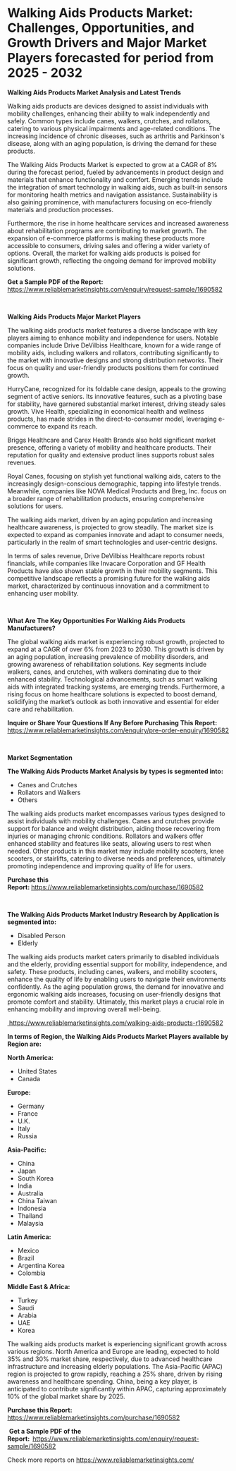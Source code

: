 <p><h1>Walking Aids Products Market: Challenges, Opportunities, and Growth Drivers and Major Market Players forecasted for period from 2025 - 2032</h1></p><p><strong>Walking Aids Products Market Analysis and Latest Trends</strong></p>
<p><p>Walking aids products are devices designed to assist individuals with mobility challenges, enhancing their ability to walk independently and safely. Common types include canes, walkers, crutches, and rollators, catering to various physical impairments and age-related conditions. The increasing incidence of chronic diseases, such as arthritis and Parkinson's disease, along with an aging population, is driving the demand for these products.</p><p>The Walking Aids Products Market is expected to grow at a CAGR of 8% during the forecast period, fueled by advancements in product design and materials that enhance functionality and comfort. Emerging trends include the integration of smart technology in walking aids, such as built-in sensors for monitoring health metrics and navigation assistance. Sustainability is also gaining prominence, with manufacturers focusing on eco-friendly materials and production processes. </p><p>Furthermore, the rise in home healthcare services and increased awareness about rehabilitation programs are contributing to market growth. The expansion of e-commerce platforms is making these products more accessible to consumers, driving sales and offering a wider variety of options. Overall, the market for walking aids products is poised for significant growth, reflecting the ongoing demand for improved mobility solutions.</p></p>
<p><strong>Get a Sample PDF of the Report:&nbsp;</strong> <a href="https://www.reliablemarketinsights.com/enquiry/request-sample/1690582?utm_campaign=2137&utm_medium=2&utm_source=Github&utm_content=ia&utm_term=07022025&utm_id=walking-aids-products">https://www.reliablemarketinsights.com/enquiry/request-sample/1690582</a></p>
<p>&nbsp;</p>
<p><strong>Walking Aids Products Major Market Players</strong></p>
<p><p>The walking aids products market features a diverse landscape with key players aiming to enhance mobility and independence for users. Notable companies include Drive DeVilbiss Healthcare, known for a wide range of mobility aids, including walkers and rollators, contributing significantly to the market with innovative designs and strong distribution networks. Their focus on quality and user-friendly products positions them for continued growth.</p><p>HurryCane, recognized for its foldable cane design, appeals to the growing segment of active seniors. Its innovative features, such as a pivoting base for stability, have garnered substantial market interest, driving steady sales growth. Vive Health, specializing in economical health and wellness products, has made strides in the direct-to-consumer model, leveraging e-commerce to expand its reach.</p><p>Briggs Healthcare and Carex Health Brands also hold significant market presence, offering a variety of mobility and healthcare products. Their reputation for quality and extensive product lines supports robust sales revenues.</p><p>Royal Canes, focusing on stylish yet functional walking aids, caters to the increasingly design-conscious demographic, tapping into lifestyle trends. Meanwhile, companies like NOVA Medical Products and Breg, Inc. focus on a broader range of rehabilitation products, ensuring comprehensive solutions for users.</p><p>The walking aids market, driven by an aging population and increasing healthcare awareness, is projected to grow steadily. The market size is expected to expand as companies innovate and adapt to consumer needs, particularly in the realm of smart technologies and user-centric designs.</p><p>In terms of sales revenue, Drive DeVilbiss Healthcare reports robust financials, while companies like Invacare Corporation and GF Health Products have also shown stable growth in their mobility segments. This competitive landscape reflects a promising future for the walking aids market, characterized by continuous innovation and a commitment to enhancing user mobility.</p></p>
<p>&nbsp;</p>
<p><strong>What Are The Key Opportunities For Walking Aids Products Manufacturers?</strong></p>
<p><p>The global walking aids market is experiencing robust growth, projected to expand at a CAGR of over 6% from 2023 to 2030. This growth is driven by an aging population, increasing prevalence of mobility disorders, and growing awareness of rehabilitation solutions. Key segments include walkers, canes, and crutches, with walkers dominating due to their enhanced stability. Technological advancements, such as smart walking aids with integrated tracking systems, are emerging trends. Furthermore, a rising focus on home healthcare solutions is expected to boost demand, solidifying the market’s outlook as both innovative and essential for elder care and rehabilitation.</p></p>
<p><strong>Inquire or Share Your Questions If Any Before Purchasing This Report:</strong> <a href="https://www.reliablemarketinsights.com/enquiry/pre-order-enquiry/1690582?utm_campaign=2137&utm_medium=2&utm_source=Github&utm_content=ia&utm_term=07022025&utm_id=walking-aids-products">https://www.reliablemarketinsights.com/enquiry/pre-order-enquiry/1690582</a></p>
<p>&nbsp;</p>
<p><strong>Market Segmentation</strong></p>
<p><strong>The Walking Aids Products Market Analysis by types is segmented into:</strong></p>
<p><ul><li>Canes and Crutches</li><li>Rollators and Walkers</li><li>Others</li></ul></p>
<p><p>The walking aids products market encompasses various types designed to assist individuals with mobility challenges. Canes and crutches provide support for balance and weight distribution, aiding those recovering from injuries or managing chronic conditions. Rollators and walkers offer enhanced stability and features like seats, allowing users to rest when needed. Other products in this market may include mobility scooters, knee scooters, or stairlifts, catering to diverse needs and preferences, ultimately promoting independence and improving quality of life for users.</p></p>
<p><strong>Purchase this Report:&nbsp;</strong><a href="https://www.reliablemarketinsights.com/purchase/1690582?utm_campaign=2137&utm_medium=2&utm_source=Github&utm_content=ia&utm_term=07022025&utm_id=walking-aids-products">https://www.reliablemarketinsights.com/purchase/1690582</a></p>
<p>&nbsp;</p>
<p><strong>The Walking Aids Products Market Industry Research by Application is segmented into:</strong></p>
<p><ul><li>Disabled Person</li><li>Elderly</li></ul></p>
<p><p>The walking aids products market caters primarily to disabled individuals and the elderly, providing essential support for mobility, independence, and safety. These products, including canes, walkers, and mobility scooters, enhance the quality of life by enabling users to navigate their environments confidently. As the aging population grows, the demand for innovative and ergonomic walking aids increases, focusing on user-friendly designs that promote comfort and stability. Ultimately, this market plays a crucial role in enhancing mobility and improving overall well-being.</p></p>
<p><a href="https://www.reliablemarketinsights.com/walking-aids-products-r1690582?utm_campaign=2137&utm_medium=2&utm_source=Github&utm_content=ia&utm_term=07022025&utm_id=walking-aids-products">&nbsp;https://www.reliablemarketinsights.com/walking-aids-products-r1690582</a></p>
<p><strong>In terms of Region, the Walking Aids Products Market Players available by Region are:</strong></p>
<p>
    <p> <strong> North America: </strong>
        <ul>
            <li>United States</li>
            <li>Canada</li>
        </ul>
        </p> 
    <p> <strong> Europe: </strong>
        <ul>
            <li>Germany</li>
            <li>France</li>
            <li>U.K.</li>
            <li>Italy</li>
            <li>Russia</li>
        </ul>
        </p> 
    <p> <strong> Asia-Pacific: </strong>
        <ul>
            <li>China</li>
            <li>Japan</li>
            <li>South Korea</li>
            <li>India</li>
            <li>Australia</li>
            <li>China Taiwan</li>
            <li>Indonesia</li>
            <li>Thailand</li>
            <li>Malaysia</li>
        </ul>
        </p> 
    <p> <strong> Latin America: </strong>
        <ul>
            <li>Mexico</li>
            <li>Brazil</li>
            <li>Argentina Korea</li>
            <li>Colombia</li>
        </ul>
        </p> 
    <p> <strong> Middle East & Africa: </strong>
        <ul>
            <li>Turkey</li>
            <li>Saudi</li>
            <li>Arabia</li>
            <li>UAE</li>
            <li>Korea</li>
        </ul>
    </p>
    </p>
<p><p>The walking aids products market is experiencing significant growth across various regions. North America and Europe are leading, expected to hold 35% and 30% market share, respectively, due to advanced healthcare infrastructure and increasing elderly populations. The Asia-Pacific (APAC) region is projected to grow rapidly, reaching a 25% share, driven by rising awareness and healthcare spending. China, being a key player, is anticipated to contribute significantly within APAC, capturing approximately 10% of the global market share by 2025.</p></p>
<p><strong>Purchase this Report: </strong><a href="https://www.reliablemarketinsights.com/purchase/1690582?utm_campaign=2137&utm_medium=2&utm_source=Github&utm_content=ia&utm_term=07022025&utm_id=walking-aids-products">https://www.reliablemarketinsights.com/purchase/1690582</a></p>
<p>&nbsp;<strong>Get a Sample PDF of the Report:&nbsp;&nbsp;</strong><a href="https://www.reliablemarketinsights.com/enquiry/request-sample/1690582?utm_campaign=2137&utm_medium=2&utm_source=Github&utm_content=ia&utm_term=07022025&utm_id=walking-aids-products">https://www.reliablemarketinsights.com/enquiry/request-sample/1690582</a></p>
<p><strong></strong></p>
<p>Check more reports on <a href="https://www.reliablemarketinsights.com/?utm_campaign=2137&utm_medium=2&utm_source=Github&utm_content=ia&utm_term=07022025&utm_id=walking-aids-products">https://www.reliablemarketinsights.com/</a></p>